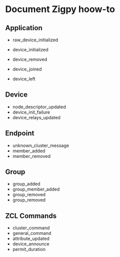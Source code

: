 # Document Zigpy hoow-to


## Application 

* raw_device_initialized
* device_initialized

* device_removed
* device_joined
* device_left

## Device

* node_descriptor_updated
* device_init_failure
* device_relays_updated

## Endpoint

* unknown_cluster_message
* member_added
* member_removed

## Group

* group_added
* group_member_added
* group_removed
* group_removed

## ZCL Commands

* cluster_command
* general_command
* attribute_updated
* device_announce
* permit_duration